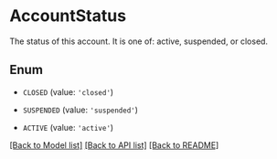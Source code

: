 # AccountStatus

The status of this account. It is one of: active, suspended, or closed.

## Enum

* `CLOSED` (value: `'closed'`)

* `SUSPENDED` (value: `'suspended'`)

* `ACTIVE` (value: `'active'`)

[[Back to Model list]](../README.md#documentation-for-models) [[Back to API list]](../README.md#documentation-for-api-endpoints) [[Back to README]](../README.md)


